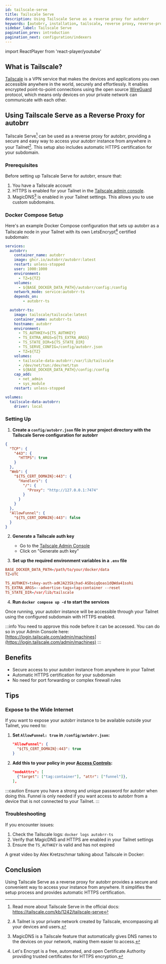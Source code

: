 ```yaml
---
id: tailscale-serve
title: Tailscale Serve
description: Using Tailscale Serve as a reverse proxy for autobrr
keywords: [autobrr, installation, tailscale, reverse proxy, reverse-proxy]
sidebar_label: Tailscale Serve
pagination_prev: introduction
pagination_next: configuration/indexers
---
```


import ReactPlayer from 'react-player/youtube'

## What is Tailscale?

[Tailscale](https://tailscale.com) is a VPN service that makes the devices and applications you own accessible anywhere in the world, securely and effortlessly. It enables encrypted point-to-point connections using the open source [WireGuard](https://www.wireguard.com/) protocol, which means only devices on your private network can communicate with each other.

## Using Tailscale Serve as a Reverse Proxy for autobrr

Tailscale Serve[^1] can be used as a reverse proxy for autobrr, providing a secure and easy way to access your autobrr instance from anywhere in your Tailnet[^2]. This setup also includes automatic HTTPS certification for your subdomain.

### Prerequisites

Before setting up Tailscale Serve for autobrr, ensure that:

1. You have a Tailscale account
2. HTTPS is enabled for your Tailnet in the [Tailscale admin console](https://login.tailscale.com/admin/dns).
3. MagicDNS[^3] is enabled in your Tailnet settings. This allows you to use custom subdomains.

### Docker Compose Setup

Here's an example Docker Compose configuration that sets up autobrr as a Tailscale node in your Tailnet with its own LetsEncrypt[^4] certified subdomain:

```yaml
services:
  autobrr:
    container_name: autobrr
    image: ghcr.io/autobrr/autobrr:latest
    restart: unless-stopped
    user: 1000:1000
    environment:
      - TZ=${TZ}
    volumes:
      - ${BASE_DOCKER_DATA_PATH}/autobrr/config:/config
    network_mode: service:autobrr-ts
    depends_on:
        - autobrr-ts

  autobrr-ts:
    image: tailscale/tailscale:latest
    container_name: autobrr-ts
    hostname: autobrr
    environment:
      - TS_AUTHKEY=${TS_AUTHKEY}
      - TS_EXTRA_ARGS=${TS_EXTRA_ARGS}
      - TS_STATE_DIR=${TS_STATE_DIR}
      - TS_SERVE_CONFIG=/config/autobrr.json
      - TZ=${TZ}
    volumes:
      - tailscale-data-autobrr:/var/lib/tailscale
      - /dev/net/tun:/dev/net/tun
      - ${BASE_DOCKER_DATA_PATH}/config:/config
    cap_add:
      - net_admin
      - sys_module
    restart: unless-stopped

volumes:
  tailscale-data-autobrr:
    driver: local
```

### Setting Up

1. **Create a `config/autobrr.json` file in your project directory with the Tailscale Serve configuration for autobrr**
  ```json title="/config/autobrr.json"
{
    "TCP": {
      "443": {
        "HTTPS": true
      }
    },
    "Web": {
      "${TS_CERT_DOMAIN}:443": {
        "Handlers": {
          "/": {
            "Proxy": "http://127.0.0.1:7474"
          }
        }
      }
    },
    "AllowFunnel": {
      "${TS_CERT_DOMAIN}:443": false
    }
  }
```

2. **Generate a Tailscale auth key**
   - Go to the [Tailscale Admin Console](https://login.tailscale.com/admin/settings/keys)
   - Click on "Generate auth key"

3. **Set up the required environment variables in a `.env` file**
  ```toml title=".env"
  BASE_DOCKER_DATA_PATH=/path/to/your/docker/data
  TZ=UTC

  TS_AUTHKEY=tskey-auth-adKJA23Skjhad-ASDoiqQoas1dQWda41sohi
  TS_EXTRA_ARGS=--advertise-tags=tag:container --reset
  TS_STATE_DIR=/var/lib/tailscale
  ```

4. **Run `docker compose up -d` to start the services**

Once running, your autobrr instance will be accessible through your Tailnet using the configured subdomain with HTTPS enabled.

:::info
You need to approve this node before it can be accessed. You can do so in your Admin Console here: [https://login.tailscale.com/admin/machines](https://login.tailscale.com/admin/machines)
:::

## Benefits

- Secure access to your autobrr instance from anywhere in your Tailnet
- Automatic HTTPS certification for your subdomain
- No need for port forwarding or complex firewall rules

## Tips

### Expose to the Wide Internet

If you want to expose your autobrr instance to be available outside your Tailnet, you need to:

1. **Set `AllowFunnel: true` in `/config/autobrr.json`:**
   ```json
   "AllowFunnel": {
     "${TS_CERT_DOMAIN}:443": true
   }
   ```

2. **Add this to your policy in your [Access Controls](https://login.tailscale.com/admin/acls/file):**
   ```json
   "nodeAttrs": [
     {"target": ["tag:container"], "attr": ["funnel"]},
   ],
   ```

:::caution
Ensure you have a strong and unique password for autobrr when doing this.
Funnel is only needed if you want access to autobrr from a device that is not connected to your Tailnet.
:::

### Troubleshooting

If you encounter issues:

1. Check the Tailscale logs: `docker logs autobrr-ts`
2. Verify that MagicDNS and HTTPS are enabled in your Tailnet settings
3. Ensure the `TS_AUTHKEY` is valid and has not expired

A great video by Alex Kretzschmar talking about Tailscale in Docker:

<ReactPlayer
  url="https://www.youtube.com/watch?v=tqvvZhGrciQ"
  playing={false}
  controls={true}
/>

## Conclusion

Using Tailscale Serve as a reverse proxy for autobrr provides a secure and convenient way to access your instance from anywhere. It simplifies the setup process and provides automatic HTTPS certification.

[^1]: Read more about Tailscale Serve in the official docs: https://tailscale.com/kb/1242/tailscale-serve
[^2]: A Tailnet is your private network created by Tailscale, encompassing all your devices and users.
[^3]: MagicDNS is a Tailscale feature that automatically gives DNS names to the devices on your network, making them easier to access.
[^4]: Let's Encrypt is a free, automated, and open Certificate Authority providing trusted certificates for HTTPS encryption.